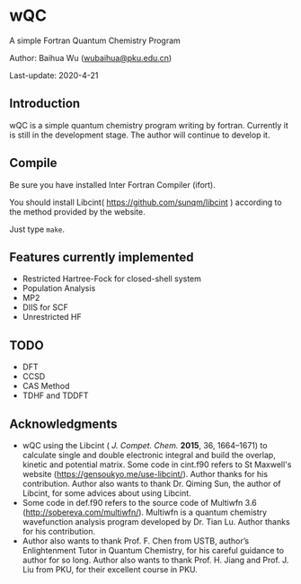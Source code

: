 # wQC
A simple Fortran Quantum Chemistry Program

Author: Baihua Wu (wubaihua@pku.edu.cn)

Last-update: 2020-4-21



## Introduction

wQC is a simple quantum chemistry program writing by fortran. Currently it is still in the development stage. The author will continue to develop it.



## Compile

Be sure you have installed Inter Fortran Compiler (ifort). 

You should install Libcint( https://github.com/sunqm/libcint ) according to the method provided by the website.

Just type `make`.



## Features currently implemented

* Restricted Hartree-Fock for closed-shell system
* Population Analysis
* MP2
* DIIS for SCF
* Unrestricted HF



## TODO

* DFT
* CCSD
* CAS Method
* TDHF and TDDFT



## Acknowledgments

* wQC using the Libcint ( *J. Compet. Chem.* **2015**, 36, 1664–1671) to calculate single and double electronic integral and build the overlap, kinetic and potential matrix. Some code in cint.f90 refers to St Maxwell's website (https://gensoukyo.me/use-libcint/). Author thanks for his contribution. Author also wants to thank Dr. Qiming Sun, the author of Libcint, for some advices about using Libcint.
* Some code in def.f90 refers to the source code of Multiwfn 3.6 (http://sobereva.com/multiwfn/). Multiwfn is a quantum chemistry wavefunction analysis program developed by Dr. Tian Lu. Author  thanks for his contribution.
* Author also wants to thank Prof. F. Chen from USTB, author’s Enlightenment Tutor in Quantum Chemistry, for his careful guidance to author for so long.  Author also wants to thank Prof. H. Jiang and Prof. J. Liu from PKU, for their excellent course in PKU.

